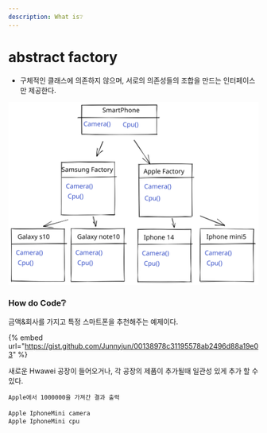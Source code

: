 ```yaml
---
description: What is❔
---
```


# abstract factory

* 구체적인 클래스에 의존하지 않으며, 서로의 의존성들의 조합을 만드는 인터페이스만 제공한다.

<img src="../../.gitbook/assets/file.drawing.svg" alt="" class="gitbook-drawing">

### How do Code❔

&#x20;금액&회사를 가지고 특정 스마트폰을 추천해주는 예제이다.

{% embed url="https://gist.github.com/Junnyjun/00138978c31195578ab2496d88a19e03" %}

&#x20;새로운 Hwawei 공장이 들어오거나, 각 공장의 제품이 추가될때 일관성 있게 추가 할 수 있다.



```
Apple에서 1000000을 가져간 결과 출력

Apple IphoneMini camera
Apple IphoneMini cpu
```

